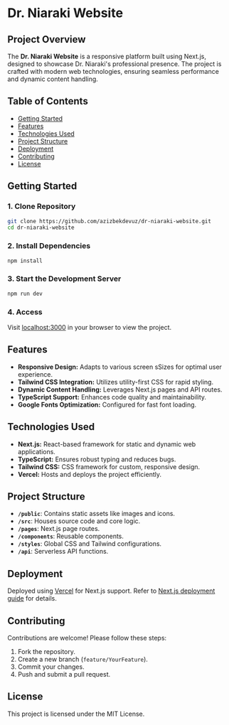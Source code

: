 # Dr. Niaraki Website

## Project Overview

The **Dr. Niaraki Website** is a responsive platform built using Next.js, designed to showcase Dr. Niaraki's professional presence. The project is crafted with modern web technologies, ensuring seamless performance and dynamic content handling.

## Table of Contents

- [Getting Started](#getting-started)
- [Features](#features)
- [Technologies Used](#technologies-used)
- [Project Structure](#project-structure)
- [Deployment](#deployment)
- [Contributing](#contributing)
- [License](#license)

## Getting Started

### 1. Clone Repository

```bash
git clone https://github.com/azizbekdevuz/dr-niaraki-website.git
cd dr-niaraki-website
```

### 2. Install Dependencies

```bash
npm install
```

### 3. Start the Development Server

```bash
npm run dev
```

### 4. Access

Visit [localhost:3000](http://localhost:3000) in your browser to view the project.

## Features

- **Responsive Design:** Adapts to various screen sSizes for optimal user experience.
- **Tailwind CSS Integration:** Utilizes utility-first CSS for rapid styling.
- **Dynamic Content Handling:** Leverages Next.js pages and API routes.
- **TypeScript Support:** Enhances code quality and maintainability.
- **Google Fonts Optimization:** Configured for fast font loading.

## Technologies Used

- **Next.js:** React-based framework for static and dynamic web applications.
- **TypeScript:** Ensures robust typing and reduces bugs.
- **Tailwind CSS:** CSS framework for custom, responsive design.
- **Vercel:** Hosts and deploys the project efficiently.

## Project Structure

- **`/public`**: Contains static assets like images and icons.
- **`/src`**: Houses source code and core logic.
- **`/pages`**: Next.js page routes.
- **`/components`**: Reusable components.
- **`/styles`**: Global CSS and Tailwind configurations.
- **`/api`**: Serverless API functions.

## Deployment

Deployed using [Vercel](https://vercel.com/) for Next.js support. Refer to [Next.js deployment guide](https://nextjs.org/docs/deployment) for details.

## Contributing

Contributions are welcome! Please follow these steps:

1. Fork the repository.
2. Create a new branch (`feature/YourFeature`).
3. Commit your changes.
4. Push and submit a pull request.

## License

This project is licensed under the MIT License.
